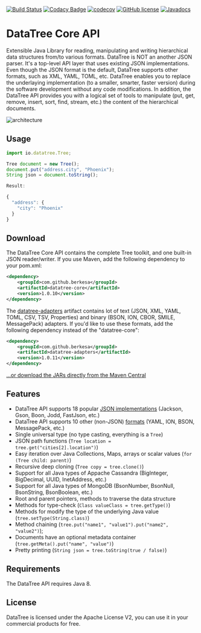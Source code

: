 [![Build Status](https://travis-ci.org/berkesa/datatree.svg?branch=master)](https://travis-ci.org/berkesa/datatree)
[![Codacy Badge](https://api.codacy.com/project/badge/Grade/955111aa17ac4a459bb1bf9c8899f5e7)](https://www.codacy.com/app/berkesa/datatree?utm_source=github.com&amp;utm_medium=referral&amp;utm_content=berkesa/datatree&amp;utm_campaign=Badge_Grade)
[![codecov](https://codecov.io/gh/berkesa/datatree/branch/master/graph/badge.svg)](https://codecov.io/gh/berkesa/datatree)
[![GitHub license](https://img.shields.io/badge/license-Apache%202-blue.svg)](https://raw.githubusercontent.com/berkesa/datatree/master/LICENSE)
[![Javadocs](https://www.javadoc.io/badge/com.github.berkesa/datatree-core.svg)](https://www.javadoc.io/doc/com.github.berkesa/datatree-core)

# DataTree Core API

Extensible Java Library for reading, manipulating and writing hierarchical data structures from/to various formats.
DataTree is NOT an another JSON parser. It's a top-level API layer that uses existing JSON implementations.
Even though the JSON format is the default, DataTree supports other formats, such as XML, YAML, TOML, etc.
DataTree enables you to replace the underlaying implementation (to a smaller, smarter, faster version)
during the software development without any code modifications.
In addition, the DataTree API provides you with a logical set of tools
to manipulate (put, get, remove, insert, sort, find, stream, etc.) the content of the hierarchical documents.

![architecture](https://raw.githubusercontent.com/berkesa/datatree/master/docs/images/architecture.png)

## Usage

```javascript
import io.datatree.Tree;

Tree document = new Tree();
document.put("address.city", "Phoenix");
String json = document.toString();

Result:

{
  "address": {
    "city": "Phoenix"
  }
}
```

## Download

The DataTree Core API contains the complete Tree toolkit, and one built-in JSON reader/writer. If you use Maven, add the following dependency to your pom.xml:

```xml
<dependency>
    <groupId>com.github.berkesa</groupId>
    <artifactId>datatree-core</artifactId>
    <version>1.0.10</version>
</dependency>
```

The [datatree-adapters](https://berkesa.github.io/datatree-adapters/) artifact contains lot of text (JSON, XML, YAML, TOML, CSV, TSV, Properties) and binary (BSON, ION, CBOR, SMILE, MessagePack) adapters. If you'd like to use these formats, add the following dependency instead of the "datatree-core":

```xml
<dependency>
    <groupId>com.github.berkesa</groupId>
    <artifactId>datatree-adapters</artifactId>
    <version>1.0.11</version>
</dependency>
```

[...or download the JARs directly from the Maven Central](https://search.maven.org/#search%7Cga%7C1%7Cg%3A%22com.github.berkesa%22)

## Features

* DataTree API supports 18 popular [JSON implementations](https://berkesa.github.io/datatree-adapters/) (Jackson, Gson, Boon, Jodd, FastJson, etc.)
* DataTree API supports 10 other (non-JSON) [formats](https://berkesa.github.io/datatree-adapters/) (YAML, ION, BSON, MessagePack, etc.)
* Single universal type (no type casting, everything is a `Tree`)
* JSON path functions (`Tree location = tree.get("cities[2].location")`)
* Easy iteration over Java Collections, Maps, arrays or scalar values (`for (Tree child: parent)`)
* Recursive deep cloning (`Tree copy = tree.clone()`)
* Support for all Java types of Appache Cassandra (BigInteger, BigDecimal, UUID, InetAddress, etc.)
* Support for all Java types of MongoDB (BsonNumber, BsonNull, BsonString, BsonBoolean, etc.)
* Root and parent pointers, methods to traverse the data structure
* Methods for type-check (`Class valueClass = tree.getType()`)
* Methods for modify the type of the underlying Java value (`tree.setType(String.class)`)
* Method chaining (`tree.put("name1", "value1").put("name2", "value2")`);
* Documents have an optional metadata container (`tree.getMeta().put("name", "value")`)
* Pretty printing (`String json = tree.toString(true / false)`)

## Requirements

The DataTree API requires Java 8.

## License

DataTree is licensed under the Apache License V2, you can use it in your commercial products for free.
